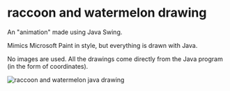 # raccoon and watermelon drawing
 An "animation" made using Java Swing. 
 
 Mimics Microsoft Paint in style, but everything is drawn with Java.

No images are used. All the drawings come directly from the Java program (in the form of coordinates).

![raccoon and watermelon java drawing](https://github.com/aaronwang0/raccoon-and-watermelon-drawing/blob/main/raccoon%20and%20watermelon%20java%20drawing.png)
